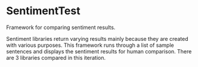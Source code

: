 # SentimentTest
Framework for comparing sentiment results.

Sentiment libraries return varying results mainly because they are created with various purposes.
This framework runs through a list of sample sentences and displays the sentiment results for human
comparison.  There are 3 libraries compared in this iteration.
